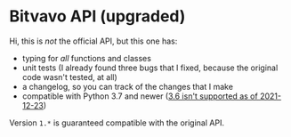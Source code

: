 # Bitvavo API (upgraded)

Hi, this is *not* the official API, but this one has:

- typing for *all* functions and classes
- unit tests (I already found three bugs that I fixed, because the original code wasn't tested, at all)
- a changelog, so you can track of the changes that I make
- compatible with Python 3.7 and newer ([3.6 isn't supported as of 2021-12-23](https://endoflife.date/python))

Version `1.*` is guaranteed compatible with the original API.
